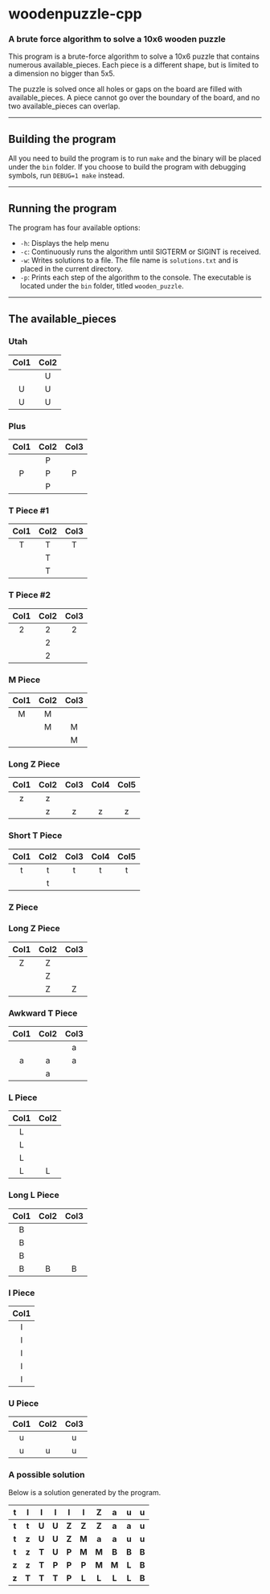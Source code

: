 # woodenpuzzle-cpp

### A brute force algorithm to solve a 10x6 wooden puzzle

This program is a brute-force algorithm to solve a 10x6 puzzle that contains numerous
available_pieces. Each piece is a different shape, but is limited to a dimension no bigger than 5x5.

The puzzle is solved once all holes or gaps on the board are filled with available_pieces. A piece cannot go
over the boundary of the board, and no two available_pieces can overlap.

---

## Building the program

All you need to build the program is to run `make` and the binary will be placed under the `bin` folder.
If you choose to build the program with debugging symbols, run `DEBUG=1 make` instead.

---

## Running the program

The program has four available options:

- `-h`: Displays the help menu
- `-c`: Continuously runs the algorithm until SIGTERM or SIGINT is received.
- `-w`: Writes solutions to a file. The file name is `solutions.txt` and is placed in the current directory.
- `-p`: Prints each step of the algorithm to the console.
  The executable is located under the `bin` folder, titled `wooden_puzzle`.

---

## The available_pieces

### Utah

| Col1 | Col2 |
|:----:|:----:|
|      |  U   |
|  U   |  U   |
|  U   |  U   |

### Plus

| Col1 | Col2 | Col3 |
|:----:|:----:|:----:|
|      |  P   |      |
|  P   |  P   |  P   |
|      |  P   |      |

### T Piece #1

| Col1 | Col2 | Col3 |
|:----:|:----:|:----:|
|  T   |  T   |  T   |
|      |  T   |      |
|      |  T   |      |

### T Piece #2

| Col1 | Col2 | Col3 |
|:----:|:----:|:----:|
|  2   |  2   |  2   |
|      |  2   |      |
|      |  2   |      |

### M Piece

| Col1 | Col2 | Col3 |
|:----:|:----:|:----:|
|  M   |  M   |      |
|      |  M   |  M   |
|      |      |  M   |

### Long Z Piece

|  Col1  | Col2 | Col3 | Col4 | Col5 |
|:------:|:----:|:----:|:----:|:----:|
|   z    |  z   |      |      |      |
|        |  z   |  z   |  z   |  z   |

### Short T Piece

|  Col1  | Col2 | Col3 | Col4 | Col5 |
|:------:|:----:|:----:|:----:|:----:|
|   t    |  t   |  t   |  t   |  t   |
|        |  t   |      |      |      |

### Z Piece

### Long Z Piece

| Col1 | Col2 | Col3 |
|:----:|:----:|:----:|
|  Z   |  Z   |      |
|      |  Z   |      |
|      |  Z   |  Z   |

### Awkward T Piece

| Col1 | Col2 | Col3 |
|:----:|:----:|:----:|
|      |      |  a   |
|  a   |  a   |  a   |
|      |  a   |      |

### L Piece

| Col1 | Col2 |
|:----:|:----:|
|  L   |      |
|  L   |      |
|  L   |      |
|  L   |  L   |

### Long L Piece

| Col1 | Col2 | Col3 |
|:----:|:----:|:----:|
|  B   |      |      |
|  B   |      |      |
|  B   |      |      |
|  B   |  B   |  B   |

### I Piece

| Col1 |
|:----:|
|  I   |
|  I   |
|  I   |
|  I   |
|  I   |

### U Piece

| Col1 | Col2 | Col3 |
|:----:|:----:|:----:|
|  u   |      |  u   |
|  u   |  u   |  u   |

### A possible solution

Below is a solution generated by the program.

|   __t__    |   __I__    |   __I__    |   __I__    |   __I__    |   __I__    |   __Z__    |   __a__    |   __u__    |   __u__    |
|:------:|:------:|:------:|:------:|:------:|:------:|:------:|:------:|:------:|:------:|
|   __t__    |   __t__    |   __U__    |   __U__    |   __Z__    |   __Z__    |   __Z__    |   __a__    |   __a__    |   __u__    |
|   __t__    |   __z__    |   __U__    |   __U__    |   __Z__    |   __M__    |   __a__    |   __a__    |   __u__    |   __u__    |
|   __t__    |   __z__    |   __T__    |   __U__    |   __P__    |   __M__    |   __M__    |   __B__    |   __B__    |   __B__    |
|   __z__    |   __z__    |   __T__    |   __P__    |   __P__    |   __P__    |   __M__    |   __M__    |   __L__    |   __B__    |
|   __z__    |   __T__    |   __T__    |   __T__    |   __P__    |   __L__    |   __L__    |   __L__    |   __L__    |   __B__    |
